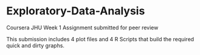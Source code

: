 # Exploratory-Data-Analysis
Coursera JHU Week 1 Assignment submitted for peer review

This submission includes 4 plot files and 4 R Scripts that build the required quick and dirty graphs.  
